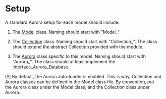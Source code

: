 # Setup

A standard Aurora setup for each model should include.

1. The [Model](setup_model) class. Naming should start with "Model_"

2. The [Collection](setup_collection) class. Naming should start with "Collection_". The class
should extend the abstract Collection provided with the module.

3. The [Aurora](setup_aurora) class specific to this model. Naming should start with "Aurora_".
The class should at least implement the Interface_Aurora_Database.

[!!] By default, the Aurora auto-loader is enabled. This is why, Collection and
Aurora classes can be defined in the Model class file. By convention, put the
Aurora class under the Model class, and the Collection class under Aurora.